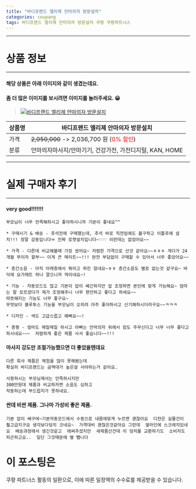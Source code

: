```yaml
---
title: "바디프랜드 엘리제 안마의자 방문설치"
categories: coupang
tags: 바디프랜드 엘리제 안마의자 방문설치 쿠팡 쿠팡파트너스
---
```

---

# 상품 정보

---

#### 해당 상품은 아래 이미지와 같이 생겼는데요. 
#### 좀 더 많은 이미지를 보시려면 이미지를 눌러주세요. 😀
> [![바디프랜드 엘리제 안마의자 방문설치](https://static.coupangcdn.com/image/retail/images/2020/04/28/18/2/08981d92-c7ea-4884-83f3-9e92c76908cd.jpg)](https://link.coupang.com/re/AFFSDP?lptag=AF4416228&subid=AF4416228&pageKey=1520375235&itemId=2608613039&vendorItemId=70599714003&traceid=V0-153-519f86b8bc3f5c9a)

상품명 | 바디프랜드 엘리제 안마의자 방문설치
-------|-------
가격 | ~~2,050,000~~ -> 2,036,700 원 (<span style="color:red">0% 할인</span>)
분류 | 안마의자마사지/안마기기, 건강가전, 가전디지털, KAN, HOME

---

# 실제 구매자 후기

---


####    very good!!!!!!!
    부모님이 너무 만족해하시고 좋아하시니까 기분이 좋네요^^
    
    * 구매시기 & 배송 - 추석전에 구매했는데, 추석 바로 직전임에도 불구하고 이틀후에 설치!!! 정말 감동입니다ㅠ 진짜 로켓설치입니다~♡♡♡ 이런데는 없었어요~~
    
    * 가격 - 다른데 비교해볼때 가장 쌌어요~ 저렴한 가격으로 산것 같아요~~ㅎㅎㅎ 게다가 24개월 무이자 할부~~ 이게 큰 메리트~~!!! 완전 부담없이 구매할 수 있어서 너무 좋았어요~~
    
    * 층간소음 - 아직 아래층에서 뭐라고 하진 않네요~ㅎㅎ 층간소음도 별로 없는것 같구요~ 바닥에 요가매트 하나 깔으니까 딱이네요~!
    
    * 기능 - 자동모드도 많고 기본이 압이 쎄긴하지만 압 조정하면 본인에 맞게 가능해요~ 엄마는 잘 모르셨다가 제가 조정해주니 너무 편안하고 좋다고 하세요~~ 
    따뜻해지는 기능도 너무 좋구요~
    무엇보다 블루투스 기능을 부모님이 오히려 아주 좋아하시고 신기해하시더라구요~~ㅋㅋㅋ
    
    * 디자인 - 색도 고급스럽고 예뻐요~~!
    
    * 총평 - 엄마도 매일매일 하시고 아빠는 안마의자 위에서 잠도 주무신다고 너무 너무 좋다고 하시네요~~~  저렴하게 좋은 제품 사서 좋습니다~~!!!

####    마사지 강도만 조절가능했으면 더 좋았을텐데요
    다른 회사 제품은 체험을 많이 못해봤는데
    확실히 바디프랜드는 금액대가 높은걸 사야하는거 같아요.
    
    사용하시는 부모님께서는 만족하시지만
    300만원대 제품과 비교하자면 소음도 심하고
    작동하는데 부드럽지가 못하네요.

####    싼데 비싼 제품. 그나마 가성비 좋은 제품.
    기본 압이 쎄구여~기본자동모드에서 수동으로 내몸에맞게 누르면 괜찮아요  디쟌은 실물건이 훨고급지구요 생각보다덩치 크네요~  가격대비 괜찮은것같아요 그런데  옆라인에 스크레치있네요  배송과정에서 생긴것같고  애써주셨지만  새제품산건데 이 덩치를 교환하기도  소비자도 피곤하고요..  일단 그것때문에 별 뺍니다



# 이 포스팅은
쿠팡 파트너스 활동의 일환으로, 이에 따른 일정액의 수수료를 제공받을 수 있습니다.